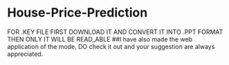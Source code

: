 # House-Price-Prediction
FOR .KEY FILE FIRST DOWNLOAD IT AND CONVERT IT INTO .PPT FORMAT THEN ONLY IT WILL BE READ_ABLE
##I have also made the web application of the mode, DO check it out and your suggestion are always appreciated.
